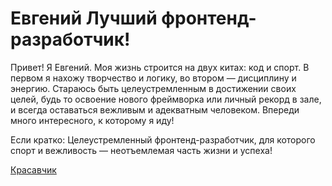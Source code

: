 # Евгений Лучший фронтенд-разработчик!

Привет! Я Евгений. Моя жизнь строится на двух китах: код и спорт. В первом я нахожу творчество и логику, во втором — дисциплину и энергию. Стараюсь быть целеустремленным в достижении своих целей, будь то освоение нового фреймворка или личный рекорд в зале, и всегда оставаться вежливым и адекватным человеком. Впереди много интересного, к которому я иду!

Если кратко:
Целеустремленный фронтенд-разработчик, для которого спорт и вежливость — неотъемлемая часть жизни и успеха!

[Красавчик](photo_5337151981392886082_y.jpg)